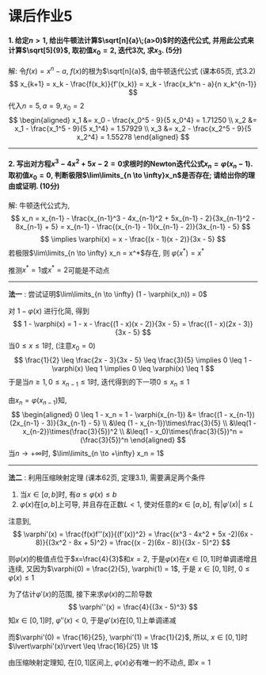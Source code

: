 # 课后作业5

#### 1. 给定$n>1$, 给出牛顿法计算$\sqrt[n]{a}\;(a>0)$时的迭代公式, 并用此公式来计算$\sqrt[5]{9}$, 取初值$x_0 = 2$, 迭代3次, 求$x_3$. (5分)
解: 令$f(x) = x^n - a$, $f(x)$的根为$\sqrt[n]{a}$, 由牛顿迭代公式 (课本65页, 式3.2)
$$
x_{k+1} = x_k - \frac{f(x_k)}{f'(x_k)} = x_k - \frac{x_k^n - a}{n x_k^{n-1}}
$$
代入$n = 5, a = 9, x_0 = 2$
$$
\begin{aligned}
    x_1 &= x_0 - \frac{x_0^5 - 9}{5 x_0^4} = 1.71250 \\
    x_2 &= x_1 - \frac{x_1^5 - 9}{5 x_1^4} = 1.57929 \\
    x_3 &= x_2 - \frac{x_2^5 - 9}{5 x_2^4} = 1.55278
\end{aligned}
$$

---

#### 2. 写出对方程$x^3 - 4x^2 + 5x - 2 = 0$求根时的Newton迭代公式$x_n = \varphi(x_n - 1)$. 取初值$x_0 = 0$, 判断极限$\lim\limits_{n \to \infty}x_n$是否存在; 请给出你的理由或证明. (10分)
解: 牛顿迭代公式为,
$$
x_n = x_{n-1} - \frac{x_{n-1}^3 - 4x_{n-1}^2 + 5x_{n-1} - 2}{3x_{n-1}^2 - 8x_{n-1} + 5}
= x_{n-1} - \frac{(x_{n-1} - 1)(x_{n-1} - 2)}{3x_{n-1} - 5}
$$
$$
\implies
\varphi(x) = x - \frac{(x - 1)(x - 2)}{3x - 5}
$$
若极限$\lim\limits_{n \to \infty} x_n = x^*$存在, 则 $\varphi(x^*) = x^*$

推测$x^*=1$或$x^*=2$可能是不动点

---

**法一** : 尝试证明$\lim\limits_{n \to \infty} (1 - \varphi(x_n)) = 0$

对 $1 - \varphi(x)$ 进行化简, 得到
$$
1 - \varphi(x) = 1 - x - \frac{(1 - x)(x - 2)}{3x - 5} = \frac{(1 - x)(2x - 3)}{3x - 5}
$$
当$0 \leq x \leq 1$时, (注意$x_0 = 0$)
$$
\frac{1}{2} \leq \frac{2x - 3}{3x - 5} \leq \frac{3}{5}
\implies
0 \leq 1 - \varphi(x) \leq 1
\implies
0 \leq \varphi(x) \leq 1
$$
于是当$n \geq 1, 0 \leq x_{n-1} \leq 1$时, 迭代得到的下一项$0 \leq x_n \leq 1$

由$x_n = \varphi(x_{n-1})$知,
$$
\begin{aligned}
    0 \leq 1 - x_n = 1 - \varphi(x_{n-1}) &= \frac{(1 - x_{n-1})(2x_{n-1} - 3)}{3x_{n-1} - 5} \\
    &\leq (1 - x_{n-1})\times\frac{3}{5} \\
    &\leq(1 - x_{n-2})\times(\frac{3}{5})^2 \\
    &\leq(1 - x_0)\times(\frac{3}{5})^n = (\frac{3}{5})^n
\end{aligned}
$$
当$n \to +\infty$时, $\lim\limits_{n \to +\infty} x_n = 1$

---

**法二** : 利用压缩映射定理 (课本62页, 定理3.1), 需要满足两个条件

1. 当$x \in [a,b]$时, 有$a \leq \varphi(x) \leq b$
2. $\varphi(x)$在$[a,b]$上可导, 并且存在正数$L < 1$, 使对任意的$x \in [a,b]$, 有$| \varphi'(x) | \leq L$

注意到,
$$
\varphi'(x) = \frac{f(x)f''(x)}{(f'(x))^2} = \frac{(x^3 - 4x^2 + 5x -2)(6x - 8)}{(3x^2 - 8x + 5)^2}
= \frac{(x - 2)(6x - 8)}{(3x - 5)^2}
$$

则$\varphi(x)$的极值点位于$x=\frac{4}{3}$和$x=2$, 于是$\varphi(x)$在$x \in [0, 1]$时单调递增且连续,
又因为$\varphi(0) = \frac{2}{5}, \varphi(1) = 1$, 于是 $x \in [0, 1]$时, $0 \leq \varphi(x) \leq 1$

为了估计$\varphi'(x)$的范围, 接下来求$\varphi(x)$的二阶导数
$$
\varphi''(x) = \frac{4}{(3x - 5)^3}
$$
知$x \in [0, 1]$时, $\varphi''(x) < 0$, 于是$\varphi'(x)$在$[0, 1]$上单调递减

而$\varphi'(0) = \frac{16}{25}, \varphi'(1) = \frac{1}{2}$, 所以, $x \in [0, 1]$时 $\lvert\varphi'(x)\rvert \leq \frac{16}{25} \lt 1$

由压缩映射定理知, 在$[0, 1]$区间上, $\varphi(x)$必有唯一的不动点, 即$x=1$
